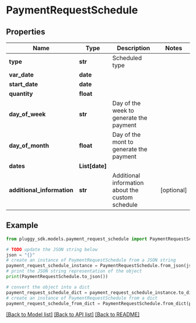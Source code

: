 # PaymentRequestSchedule


## Properties

Name | Type | Description | Notes
------------ | ------------- | ------------- | -------------
**type** | **str** | Scheduled type | 
**var_date** | **date** |  | 
**start_date** | **date** |  | 
**quantity** | **float** |  | 
**day_of_week** | **str** | Day of the week to generate the payment | 
**day_of_month** | **float** | Day of the mont to generate the payment | 
**dates** | **List[date]** |  | 
**additional_information** | **str** | Additional information about the custom schedule | [optional] 

## Example

```python
from pluggy_sdk.models.payment_request_schedule import PaymentRequestSchedule

# TODO update the JSON string below
json = "{}"
# create an instance of PaymentRequestSchedule from a JSON string
payment_request_schedule_instance = PaymentRequestSchedule.from_json(json)
# print the JSON string representation of the object
print(PaymentRequestSchedule.to_json())

# convert the object into a dict
payment_request_schedule_dict = payment_request_schedule_instance.to_dict()
# create an instance of PaymentRequestSchedule from a dict
payment_request_schedule_from_dict = PaymentRequestSchedule.from_dict(payment_request_schedule_dict)
```
[[Back to Model list]](../README.md#documentation-for-models) [[Back to API list]](../README.md#documentation-for-api-endpoints) [[Back to README]](../README.md)


